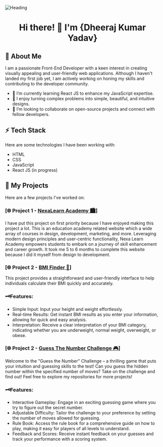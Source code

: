 ![Heading](https://github.com/Design-With-Dheeraj/Design-With-Dheeraj/assets/120724794/72b747fb-ef82-4d92-bc71-abd1b1aa091c)
<h1 align="center">Hi there! 👋 I'm {Dheeraj Kumar Yadav}</h1>

## 🚀 About Me
I am a passionate Front-End Developer with a keen interest in creating visually appealing and user-friendly web applications. Although I haven't landed my first job yet, I am actively working on honing my skills and contributing to the developer community.

- 🔭 I’m currently learning React JS to enhance my JavaScript expertise.
- 🌱 I enjoy turning complex problems into simple, beautiful, and intuitive designs.
- 👯 I’m looking to collaborate on open-source projects and connect with fellow developers.

## ⚡ Tech Stack
Here are some technologies I have been working with:

- HTML
- CSS
- JavaScript
- React JS (in progress)

## 📂 My Projects
Here are a few projects I've worked on:

### [🌐 Project 1 - [NexaLearn Academy 🏙](https://nexa-learn.netlify.app/)]
I have put this project on first priority because I have enjoyed making this project a lot. This is an education academy related website which a wide array of courses in design, development, marketing, and more. Leveraging modern design principles and user-centric functionality, Nexa Learn Academy empowers students to embark on a journey of skill enhancement and career growth. It took me 5 to 6 months to complete this website because I did it myself from design to development.

### [🌐 Project 2 - [BMI Finder 📐](https://find-bmi.netlify.app/)]
This project provides a straightforward and user-friendly interface to help individuals calculate their BMI quickly and accurately.

### 🗝Features:
- Simple Input: Input your height and weight effortlessly.
- Real-time Results: Get instant BMI results as you enter your information, allowing for quick and easy analysis.
- Interpretation: Receive a clear interpretation of your BMI category, indicating whether you are underweight, normal weight, overweight, or obese.

### [🌐 Project 2 - [Guess The Number Challenge 🎮](https://number-guessing-challenge.netlify.app/)]
Welcome to the "Guess the Number" Challenge – a thrilling game that puts your intuition and guessing skills to the test! Can you guess the hidden number within the specified number of moves? Take on the challenge and find out!
Feel free to explore my repositories for more projects!

### 🗝Features:
- Interactive Gameplay: Engage in an exciting guessing game where you try to figure out the secret number.
- Adjustable Difficulty: Tailor the challenge to your preference by setting the number of moves allowed for guessing.
- Rule Book: Access the rule book for a comprehensive guide on how to play, making it easy for players of all levels to understand.
- Feedback and Scores: Receive instant feedback on your guesses and track your performance with a scoring system.

<!---
Design-With-Dheeraj/Design-With-Dheeraj is a ✨ special ✨ repository because its `README.md` (this file) appears on your GitHub profile.
You can click the Preview link to take a look at your changes.
--->

